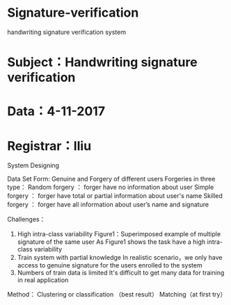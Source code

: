 # Signature-verification
handwriting signature verification system
# Subject：Handwriting signature verification
# Data：4-11-2017
# Registrar：lliu

System Designing

Data Set Form:
Genuine and Forgery of different users
Forgeries in three type：
Random forgery ： forger have no information about user
Simple forgery ： forger have total or partial information about user's name
Skilled forgery ： forger have all information about user’s name and signature

Challenges：
1. High intra-class variability
Figure1：Superimposed example of multiple signature of the same user
As Figure1 shows the task have a high intra-class variability
2. Train system with partial knowledge 
In realistic scenario，we only have access to genuine signature for the users enrolled to the system
3. Numbers of train data is limited
It's difficult to get many data for training in real application

Method：
Clustering or classification （best result）
Matching（at first try）
